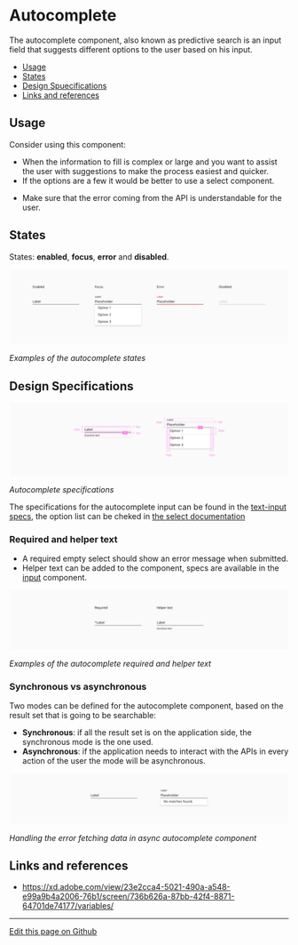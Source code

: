 # Autocomplete

The autocomplete component, also known as predictive search is an input field that suggests different options to the user based on his input. 

* [Usage](#usage)
* [States](#states)
* [Design Spuecifications](#design-specifications)
* [Links and references](#links-and-references)

## Usage
Consider using this component:

* When the information to fill is complex or large and you want to assist the user with suggestions to make the process easiest and quicker.
* If the options are a few it would be better to use a select component.
+ Make sure that the error coming from the API is understandable for the user.

## States

States: **enabled**, **focus**, **error** and **disabled**.

![Examples of the autocomplete states](images/autocomplete_states.png)

_Examples of the autocomplete states_


## Design Specifications

![Autocomplete specifications](images/autocomplete_specs.png)

_Autocomplete specifications_

The specifications for the autocomplete input can be found in the [text-input specs](https://developer.dxc.com/design/guidelines/components/text-input), the option list can be cheked in [the select documentation](https://developer.dxc.com/design/guidelines/components/select)


### Required and helper text

* A required empty select should show an error message when submitted.
* Helper text can be added to the component, specs are available in the [input](https://developer.dxc.com/design/guidelines/components/text-input) component.

![Examples of the autocomplete required and helper text](images/autocomplete_required_helper.png)

_Examples of the autocomplete required and helper text_

### Synchronous vs asynchronous

Two modes can be defined for the autocomplete component, based on the result set that is going to be searchable:

* **Synchronous**: if all the result set is on the application side, the synchronous mode is the one used.
* **Asynchronous**: if the application needs to interact with the APIs in every action of the user the mode will be asynchronous.


![Handling the error fetching data in async autocomplete component](images/autocomplete_async.png)

_Handling the error fetching data in async autocomplete component_

## Links and references

- https://xd.adobe.com/view/23e2cca4-5021-490a-a548-e99a9b4a2006-76b1/screen/736b626a-87bb-42f4-8871-64701de74177/variables/

____________________________________________________________

[Edit this page on Github](https://github.com/dxc-technology/halstack-style-guide/blob/master/guidelines/components/autocomplete/README.md)

